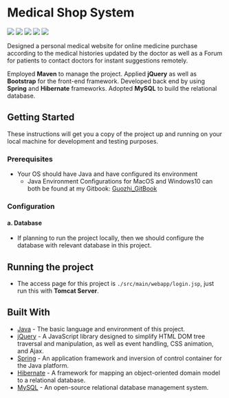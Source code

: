 # Medical Shop System

![](https://img.shields.io/badge/java-^1.8.0-red.svg) ![](https://img.shields.io/badge/jquery-^1.4.2-blue.svg) ![](https://img.shields.io/badge/spring-^4.3.1-green.svg) ![](https://img.shields.io/badge/hibernate-^4.3.5-green.svg) ![](https://img.shields.io/badge/mysql-^5.1.38-yellow.svg) <br>

Designed a personal medical website for online medicine purchase according to the medical histories updated by the doctor as well as a Forum for patients to contact doctors for instant suggestions remotely.

Employed **Maven** to manage the project. Applied **jQuery** as well as **Bootstrap** for the front-end framework. Developed back end by using **Spring** and **Hibernate** frameworks. Adopted **MySQL** to build the relational database.

## Getting Started

These instructions will get you a copy of the project up and running on your local machine for development and testing purposes.

### Prerequisites

* Your OS should have Java and have configured its environment
    * Java Environment Configurations for MacOS and Windows10 can both be found at my Gitbook: [Guozhi_GitBook](https://app.gitbook.com/@tangguozhi53/s/guozhi-programming-notes/configuration-tutorials/1.1-java-environment-settings)

### Configuration

#### a. Database
* If planning to run the project locally, then we should configure the database with relevant database in this project.

## Running the project

* The access page for this project is `./src/main/webapp/login.jsp`, just run this with **Tomcat Server**.


## Built With

* [Java](https://www.java.com/en/) - The basic language and environment of this project.
* [jQuery](https://jquery.com/) - A JavaScript library designed to simplify HTML DOM tree traversal and manipulation, as well as event handling, CSS animation, and Ajax.
* [Spring](https://spring.io/) - An application framework and inversion of control container for the Java platform.
* [Hibernate](https://hibernate.org/) - A framework for mapping an object-oriented domain model to a relational database.
* [MySQL](https://www.mysql.com/) - An open-source relational database management system.
